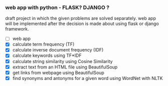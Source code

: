 ### web app with python - FLASK? DJANGO ? 

draft project in which the given problems are solved separately.
web app will be implemented after the decision is made about using flask or django framework.


- [ ] web app
- [x] calculate term frequency (TF)
- [x] calculate inverse document frequency (IDF)
- [x] calculate keywords using TF*IDF 
- [x] calculate string similarity using Cosine Similarity
- [x] extract text from an HTML file using BeautifulSoup
- [x] get links from webpage using BeautifulSoup
- [x] find synonyms and antonyms for a given word using WordNet with NLTK
